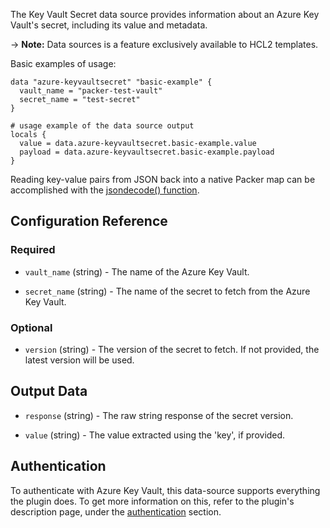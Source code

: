 The Key Vault Secret data source provides information about an Azure Key Vault's secret,
including its value and metadata.

-> **Note:** Data sources is a feature exclusively available to HCL2 templates.

Basic examples of usage:

```hcl
data "azure-keyvaultsecret" "basic-example" {
  vault_name = "packer-test-vault"
  secret_name = "test-secret"
}

# usage example of the data source output
locals {
  value = data.azure-keyvaultsecret.basic-example.value
  payload = data.azure-keyvaultsecret.basic-example.payload
}
```

Reading key-value pairs from JSON back into a native Packer map can be accomplished
with the [jsondecode() function](/packer/docs/templates/hcl_templates/functions/encoding/jsondecode).

## Configuration Reference

### Required

<!-- Code generated from the comments of the Config struct in datasource/keyvaultsecret/data.go; DO NOT EDIT MANUALLY -->

- `vault_name` (string) - The name of the Azure Key Vault.

- `secret_name` (string) - The name of the secret to fetch from the Azure Key Vault.

<!-- End of code generated from the comments of the Config struct in datasource/keyvaultsecret/data.go; -->


### Optional

<!-- Code generated from the comments of the Config struct in datasource/keyvaultsecret/data.go; DO NOT EDIT MANUALLY -->

- `version` (string) - The version of the secret to fetch. If not provided, the latest version will be used.

<!-- End of code generated from the comments of the Config struct in datasource/keyvaultsecret/data.go; -->


## Output Data

<!-- Code generated from the comments of the DatasourceOutput struct in datasource/keyvaultsecret/data.go; DO NOT EDIT MANUALLY -->

- `response` (string) - The raw string response of the secret version.

- `value` (string) - The value extracted using the 'key', if provided.

<!-- End of code generated from the comments of the DatasourceOutput struct in datasource/keyvaultsecret/data.go; -->


## Authentication

To authenticate with Azure Key Vault, this data-source supports everything the plugin does.
To get more information on this, refer to the plugin's description page, under
the [authentication](/packer/integrations/hashicorp/azure#authentication) section.

